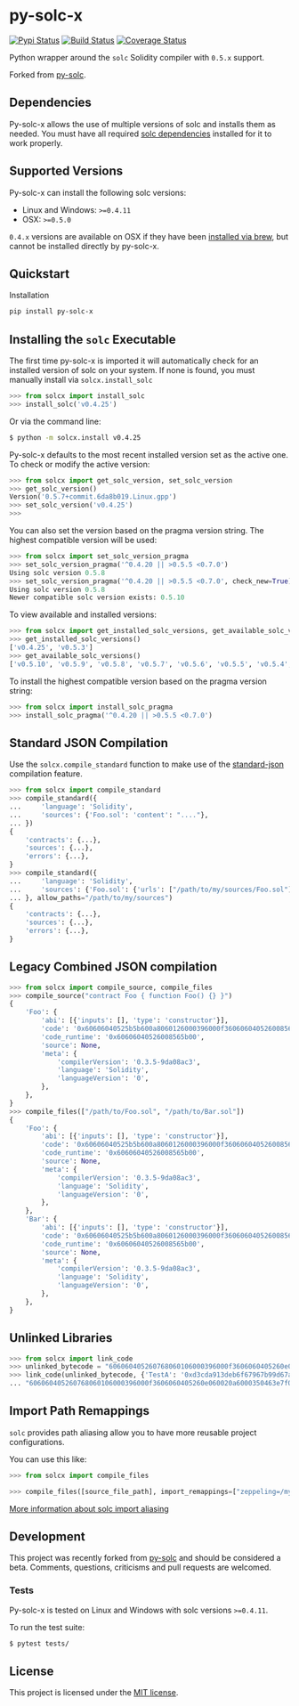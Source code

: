 # py-solc-x

[![Pypi Status](https://img.shields.io/pypi/v/py-solc-x.svg)](https://pypi.org/project/py-solc-x/) [![Build Status](https://img.shields.io/travis/com/iamdefinitelyahuman/py-solc-x.svg)](https://travis-ci.com/iamdefinitelyahuman/py-solc-x) [![Coverage Status](https://coveralls.io/repos/github/iamdefinitelyahuman/py-solc-x/badge.svg?branch=master)](https://coveralls.io/github/iamdefinitelyahuman/py-solc-x?branch=master)

Python wrapper around the `solc` Solidity compiler with `0.5.x` support.

Forked from [py-solc](https://github.com/ethereum/py-solc).

## Dependencies

Py-solc-x allows the use of multiple versions of solc and installs them as needed. You must have all required [solc dependencies](https://solidity.readthedocs.io/en/latest/installing-solidity.html#building-from-source) installed for it to work properly.

## Supported Versions

Py-solc-x can install the following solc versions:

* Linux and Windows: `>=0.4.11`
* OSX: `>=0.5.0`

`0.4.x` versions are available on OSX if they have been [installed via brew](https://github.com/ethereum/homebrew-ethereum), but cannot be installed directly by py-solc-x.

## Quickstart

Installation

```sh
pip install py-solc-x
```

## Installing the `solc` Executable

The first time py-solc-x is imported it will automatically check for an installed version of solc on your system. If none is found, you must manually install via `solcx.install_solc`

```python
>>> from solcx import install_solc
>>> install_solc('v0.4.25')
```

Or via the command line:

```bash
$ python -m solcx.install v0.4.25
```

Py-solc-x defaults to the most recent installed version set as the active one. To check or modify the active version:

```python
>>> from solcx import get_solc_version, set_solc_version
>>> get_solc_version()
Version('0.5.7+commit.6da8b019.Linux.gpp')
>>> set_solc_version('v0.4.25')
>>>
```

You can also set the version based on the pragma version string. The highest compatible version will be used:

```python
>>> from solcx import set_solc_version_pragma
>>> set_solc_version_pragma('^0.4.20 || >0.5.5 <0.7.0')
Using solc version 0.5.8
>>> set_solc_version_pragma('^0.4.20 || >0.5.5 <0.7.0', check_new=True)
Using solc version 0.5.8
Newer compatible solc version exists: 0.5.10
```

To view available and installed versions:

```python
>>> from solcx import get_installed_solc_versions, get_available_solc_versions
>>> get_installed_solc_versions()
['v0.4.25', 'v0.5.3']
>>> get_available_solc_versions()
['v0.5.10', 'v0.5.9', 'v0.5.8', 'v0.5.7', 'v0.5.6', 'v0.5.5', 'v0.5.4', 'v0.5.3', 'v0.5.2', 'v0.5.1', 'v0.5.0', 'v0.4.25', 'v0.4.24', 'v0.4.23', 'v0.4.22', 'v0.4.21', 'v0.4.20', 'v0.4.19', 'v0.4.18', 'v0.4.17', 'v0.4.16', 'v0.4.15', 'v0.4.14', 'v0.4.13', 'v0.4.12', 'v0.4.11']
```

To install the highest compatible version based on the pragma version string:

```python
>>> from solcx import install_solc_pragma
>>> install_solc_pragma('^0.4.20 || >0.5.5 <0.7.0')
```

## Standard JSON Compilation

Use the `solcx.compile_standard` function to make use of the [standard-json](http://solidity.readthedocs.io/en/latest/using-the-compiler.html#compiler-input-and-output-json-description) compilation feature.

```python
>>> from solcx import compile_standard
>>> compile_standard({
...     'language': 'Solidity',
...     'sources': {'Foo.sol': 'content': "...."},
... })
{
    'contracts': {...},
    'sources': {...},
    'errors': {...},
}
>>> compile_standard({
...     'language': 'Solidity',
...     'sources': {'Foo.sol': {'urls': ["/path/to/my/sources/Foo.sol"]}},
... }, allow_paths="/path/to/my/sources")
{
    'contracts': {...},
    'sources': {...},
    'errors': {...},
}
```

## Legacy Combined JSON compilation

```python
>>> from solcx import compile_source, compile_files
>>> compile_source("contract Foo { function Foo() {} }")
{
    'Foo': {
        'abi': [{'inputs': [], 'type': 'constructor'}],
        'code': '0x60606040525b5b600a8060126000396000f360606040526008565b00',
        'code_runtime': '0x60606040526008565b00',
        'source': None,
        'meta': {
            'compilerVersion': '0.3.5-9da08ac3',
            'language': 'Solidity',
            'languageVersion': '0',
        },
    },
}
>>> compile_files(["/path/to/Foo.sol", "/path/to/Bar.sol"])
{
    'Foo': {
        'abi': [{'inputs': [], 'type': 'constructor'}],
        'code': '0x60606040525b5b600a8060126000396000f360606040526008565b00',
        'code_runtime': '0x60606040526008565b00',
        'source': None,
        'meta': {
            'compilerVersion': '0.3.5-9da08ac3',
            'language': 'Solidity',
            'languageVersion': '0',
        },
    },
    'Bar': {
        'abi': [{'inputs': [], 'type': 'constructor'}],
        'code': '0x60606040525b5b600a8060126000396000f360606040526008565b00',
        'code_runtime': '0x60606040526008565b00',
        'source': None,
        'meta': {
            'compilerVersion': '0.3.5-9da08ac3',
            'language': 'Solidity',
            'languageVersion': '0',
        },
    },
}
```

## Unlinked Libraries

```python
>>> from solcx import link_code
>>> unlinked_bytecode = "606060405260768060106000396000f3606060405260e060020a6000350463e7f09e058114601a575b005b60187f0c55699c00000000000000000000000000000000000000000000000000000000606090815273__TestA_________________________________90630c55699c906064906000906004818660325a03f41560025750505056"
>>> link_code(unlinked_bytecode, {'TestA': '0xd3cda913deb6f67967b99d67acdfa1712c293601'})
... "606060405260768060106000396000f3606060405260e060020a6000350463e7f09e058114601a575b005b60187f0c55699c00000000000000000000000000000000000000000000000000000000606090815273d3cda913deb6f67967b99d67acdfa1712c29360190630c55699c906064906000906004818660325a03f41560025750505056"
```

## Import Path Remappings

`solc` provides path aliasing allow you to have more reusable project configurations.

You can use this like:

```python
>>> from solcx import compile_files

>>> compile_files([source_file_path], import_remappings=["zeppeling=/my-zeppelin-checkout-folder"])
```

[More information about solc import aliasing](http://solidity.readthedocs.io/en/develop/layout-of-source-files.html#paths) 

## Development

This project was recently forked from [py-solc](https://github.com/ethereum/py-solc) and should be considered a beta. Comments, questions, criticisms and pull requests are welcomed.

### Tests

Py-solc-x is tested on Linux and Windows with solc versions ``>=0.4.11``.

To run the test suite:

```bash
$ pytest tests/
```

## License

This project is licensed under the [MIT license](LICENSE).
